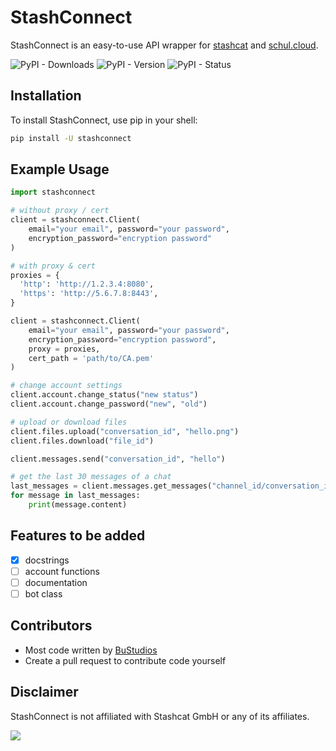 # StashConnect

StashConnect is an easy-to-use API wrapper for [stashcat](https://stashcat.com/) and [schul.cloud](https://schul.cloud).

![PyPI - Downloads](https://img.shields.io/pypi/dm/stashconnect?labelColor=345165&color=4793c9)
![PyPI - Version](https://img.shields.io/pypi/v/stashconnect?label=version&labelColor=345165&color=4793c9)
![PyPI - Status](https://img.shields.io/pypi/status/stashconnect?labelColor=345165&color=44af68)

## Installation

To install StashConnect, use pip in your shell:

```bash
pip install -U stashconnect
```

## Example Usage

```python
import stashconnect

# without proxy / cert
client = stashconnect.Client(
    email="your email", password="your password",
    encryption_password="encryption password"
)

# with proxy & cert
proxies = {
  'http': 'http://1.2.3.4:8080',
  'https': 'http://5.6.7.8:8443',
}

client = stashconnect.Client(
    email="your email", password="your password",
    encryption_password="encryption password",
    proxy = proxies, 
    cert_path = 'path/to/CA.pem'
)

# change account settings
client.account.change_status("new status")
client.account.change_password("new", "old")

# upload or download files
client.files.upload("conversation_id", "hello.png")
client.files.download("file_id")

client.messages.send("conversation_id", "hello")

# get the last 30 messages of a chat
last_messages = client.messages.get_messages("channel_id/conversation_id")
for message in last_messages:
    print(message.content)
```


## Features to be added

- [x] docstrings
- [ ] account functions
- [ ] documentation
- [ ] bot class

## Contributors

- Most code written by [BuStudios](https://github.com/bustudios)
- Create a pull request to contribute code yourself

## Disclaimer

StashConnect is not affiliated with Stashcat GmbH or any of its affiliates.

<img src="https://raw.githubusercontent.com/BuStudios/StashConnect/main/assets/icon-full.png">
